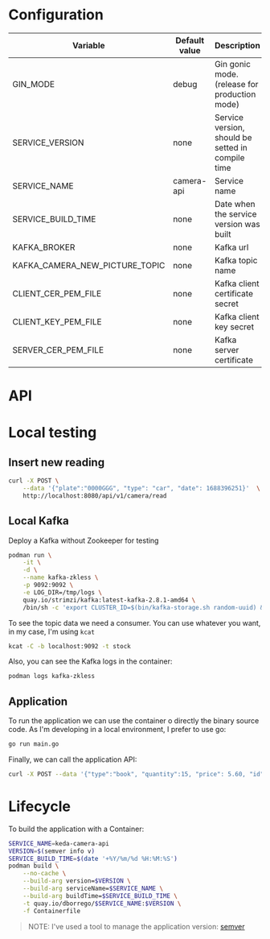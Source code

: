 # Configuration
| Variable | Default value | Description |
| ------ | ------ | ------ |
| GIN_MODE | debug | Gin gonic mode. (release for production mode) |
| SERVICE_VERSION | none | Service version, should be setted in compile time |
| SERVICE_NAME | camera-api | Service name |
| SERVICE_BUILD_TIME | none | Date when the service version was built |
| KAFKA_BROKER | none | Kafka url |
| KAFKA_CAMERA_NEW_PICTURE_TOPIC | none | Kafka topic name |
| CLIENT_CER_PEM_FILE | none | Kafka client certificate secret |
| CLIENT_KEY_PEM_FILE | none | Kafka client key secret |
| SERVER_CER_PEM_FILE | none | Kafka server certificate |

# API

# Local testing

## Insert new reading

```bash
curl -X POST \
    --data '{"plate":"0000GGG", "type": "car", "date": 1688396251}'  \
    http://localhost:8080/api/v1/camera/read
```

## Local Kafka

Deploy a Kafka without Zookeeper for testing

```bash
podman run \
    -it \
    -d \
    --name kafka-zkless \
    -p 9092:9092 \
    -e LOG_DIR=/tmp/logs \
    quay.io/strimzi/kafka:latest-kafka-2.8.1-amd64 \
    /bin/sh -c 'export CLUSTER_ID=$(bin/kafka-storage.sh random-uuid) && bin/kafka-storage.sh format -t $CLUSTER_ID -c config/kraft/server.properties && bin/kafka-server-start.sh config/kraft/server.properties'
```

To see the topic data we need a consumer. You can use whatever you want, in my case, I'm using ```kcat```

```bash
kcat -C -b localhost:9092 -t stock
```

Also, you can see the Kafka logs in the container:

```bash
podman logs kafka-zkless
```

## Application

To run the application we can use the container o directly the binary source code. As I'm developing in a local environment, I prefer to use go:

```bash
go run main.go
```

Finally, we can call the application API:

```bash
curl -X POST --data '{"type":"book", "quantity":15, "price": 5.60, "id": "1"}' localhost:8080/api/v1/stock
```

# Lifecycle

To build the application with a Container:

```bash
SERVICE_NAME=keda-camera-api
VERSION=$(semver info v)
SERVICE_BUILD_TIME=$(date '+%Y/%m/%d %H:%M:%S')
podman build \
    --no-cache \
    --build-arg version=$VERSION \
    --build-arg serviceName=$SERVICE_NAME \
    --build-arg buildTime=$SERVICE_BUILD_TIME \
    -t quay.io/dborrego/$SERVICE_NAME:$VERSION \
    -f Containerfile
```

> NOTE: I've used a tool to manage the application version: [semver](https://github.com/dbgjerez/semantic-versioning-cli)
